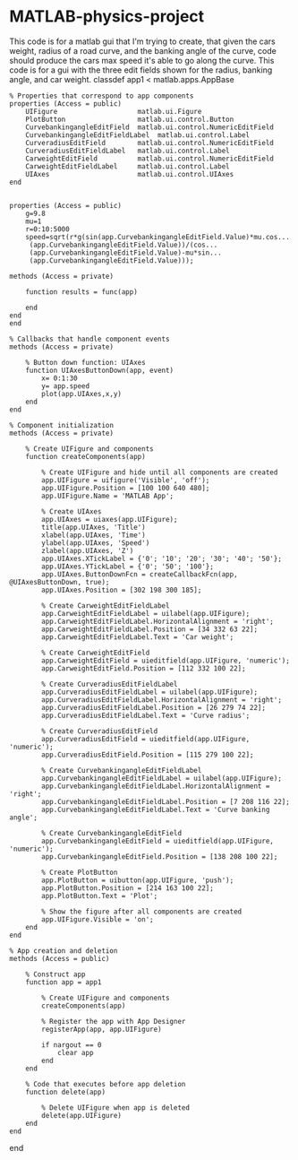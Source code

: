 # MATLAB-physics-project
This code is for a matlab gui that I'm trying to create, that given the cars weight, radius of a road curve, and the banking angle of the curve, code should produce the cars max speed it's able to go along the curve.
This code is for a gui with the three edit fields shown for the radius, banking angle, and car weight.
classdef app1 < matlab.apps.AppBase

    % Properties that correspond to app components
    properties (Access = public)
        UIFigure                    matlab.ui.Figure
        PlotButton                  matlab.ui.control.Button
        CurvebankingangleEditField  matlab.ui.control.NumericEditField
        CurvebankingangleEditFieldLabel  matlab.ui.control.Label
        CurveradiusEditField        matlab.ui.control.NumericEditField
        CurveradiusEditFieldLabel   matlab.ui.control.Label
        CarweightEditField          matlab.ui.control.NumericEditField
        CarweightEditFieldLabel     matlab.ui.control.Label
        UIAxes                      matlab.ui.control.UIAxes
    end

    
    properties (Access = public)
        g=9.8
        mu=1
        r=0:10:5000
        speed=sqrt(r*g(sin(app.CurvebankingangleEditField.Value)*mu.cos...
         (app.CurvebankingangleEditField.Value))/(cos...
         (app.CurvebankingangleEditField.Value)-mu*sin...
         (app.CurvebankingangleEditField.Value)));
    
    methods (Access = private)
        
        function results = func(app)
            
        end
    end
    end

    % Callbacks that handle component events
    methods (Access = private)

        % Button down function: UIAxes
        function UIAxesButtonDown(app, event)
            x= 0:1:30
            y= app.speed
            plot(app.UIAxes,x,y)
        end
    end

    % Component initialization
    methods (Access = private)

        % Create UIFigure and components
        function createComponents(app)

            % Create UIFigure and hide until all components are created
            app.UIFigure = uifigure('Visible', 'off');
            app.UIFigure.Position = [100 100 640 480];
            app.UIFigure.Name = 'MATLAB App';

            % Create UIAxes
            app.UIAxes = uiaxes(app.UIFigure);
            title(app.UIAxes, 'Title')
            xlabel(app.UIAxes, 'Time')
            ylabel(app.UIAxes, 'Speed')
            zlabel(app.UIAxes, 'Z')
            app.UIAxes.XTickLabel = {'0'; '10'; '20'; '30'; '40'; '50'};
            app.UIAxes.YTickLabel = {'0'; '50'; '100'};
            app.UIAxes.ButtonDownFcn = createCallbackFcn(app, @UIAxesButtonDown, true);
            app.UIAxes.Position = [302 198 300 185];

            % Create CarweightEditFieldLabel
            app.CarweightEditFieldLabel = uilabel(app.UIFigure);
            app.CarweightEditFieldLabel.HorizontalAlignment = 'right';
            app.CarweightEditFieldLabel.Position = [34 332 63 22];
            app.CarweightEditFieldLabel.Text = 'Car weight';

            % Create CarweightEditField
            app.CarweightEditField = uieditfield(app.UIFigure, 'numeric');
            app.CarweightEditField.Position = [112 332 100 22];

            % Create CurveradiusEditFieldLabel
            app.CurveradiusEditFieldLabel = uilabel(app.UIFigure);
            app.CurveradiusEditFieldLabel.HorizontalAlignment = 'right';
            app.CurveradiusEditFieldLabel.Position = [26 279 74 22];
            app.CurveradiusEditFieldLabel.Text = 'Curve radius';

            % Create CurveradiusEditField
            app.CurveradiusEditField = uieditfield(app.UIFigure, 'numeric');
            app.CurveradiusEditField.Position = [115 279 100 22];

            % Create CurvebankingangleEditFieldLabel
            app.CurvebankingangleEditFieldLabel = uilabel(app.UIFigure);
            app.CurvebankingangleEditFieldLabel.HorizontalAlignment = 'right';
            app.CurvebankingangleEditFieldLabel.Position = [7 208 116 22];
            app.CurvebankingangleEditFieldLabel.Text = 'Curve banking angle';

            % Create CurvebankingangleEditField
            app.CurvebankingangleEditField = uieditfield(app.UIFigure, 'numeric');
            app.CurvebankingangleEditField.Position = [138 208 100 22];

            % Create PlotButton
            app.PlotButton = uibutton(app.UIFigure, 'push');
            app.PlotButton.Position = [214 163 100 22];
            app.PlotButton.Text = 'Plot';

            % Show the figure after all components are created
            app.UIFigure.Visible = 'on';
        end
    end

    % App creation and deletion
    methods (Access = public)

        % Construct app
        function app = app1

            % Create UIFigure and components
            createComponents(app)

            % Register the app with App Designer
            registerApp(app, app.UIFigure)

            if nargout == 0
                clear app
            end
        end

        % Code that executes before app deletion
        function delete(app)

            % Delete UIFigure when app is deleted
            delete(app.UIFigure)
        end
    end
end

